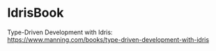 # IdrisBook

Type-Driven Development with Idris: https://www.manning.com/books/type-driven-development-with-idris

